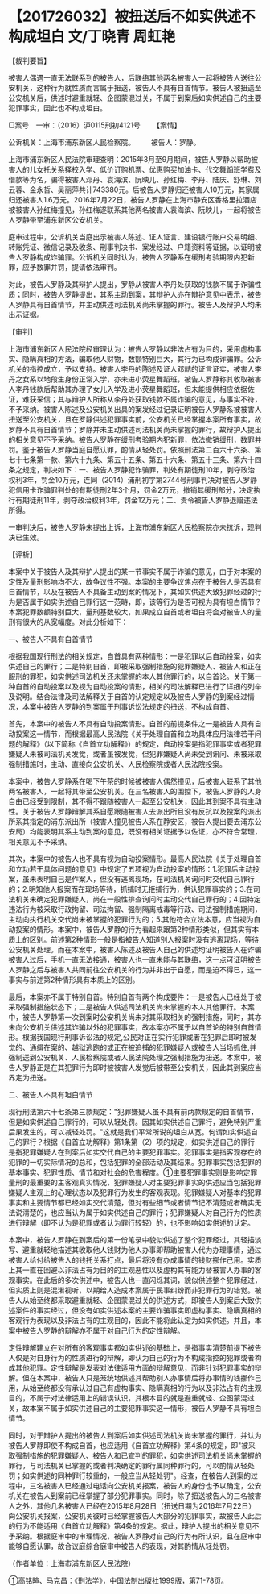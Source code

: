 # 【201726032】被扭送后不如实供述不构成坦白 文/丁晓青 周虹艳

【裁判要旨】

被害人偶遇一直无法联系到的被告人，后联络其他两名被害人一起将被告人送往公安机关，这种行为就性质而言属于扭送，被告人不具有自首情节。被告人被扭送至公安机关后，供述时避重就轻、企图蒙混过关，不属于到案后如实供述自己的主要犯罪事实，因此也不构成坦白。

□案号　一审：（2016）沪0115刑初4121号 　　【案情】

公诉机关：上海市浦东新区人民检察院。 　　被告人：罗静。

上海市浦东新区人民法院审理查明：2015年3月至9月期间，被告人罗静以帮助被害人的儿女托关系择校入学、低价订购机票、优惠购买加油卡、代交舞蹈班学费及借款等为名，骗得被害人邓丹、袁海滨、阮映儿、孙红梅、李丹、陆庆、舒琳、刘云蓉、金永哲、吴丽萍共计743380元。后被告人罗静归还被害人10万元，其家属归还被害人1.6万元。2016年7月22日，被告人罗静在上海市静安区香格里拉酒店被被害人孙红梅撞见，孙红梅遂联系其他两名被害人袁海滨、阮映儿，一起将被告人罗静带至浦东新区公安机关。

庭审过程中，公诉机关当庭出示被害人陈述、证人证言、建设银行账户交易明细、转账凭证、微信记录及收条、刑事判决书、案发经过、户籍资料等证据，以证明被告人罗静构成诈骗罪。公诉机关同时认为，被告人罗静系在缓刑考验期限内犯新罪，应予数罪并罚，提请依法审判。

对此，被告人罗静及其辩护人提出，罗静从被害人李丹处获取的钱款不属于诈骗性质；同时，被告人罗静提出，其系主动到案，其辩护人亦在辩护意见中表示，被告人罗静具有自首情节，并主动供述司法机关尚未掌握的罪行。被告人及辩护人均未出示证据。

【审判】

上海市浦东新区人民法院经审理认为：被告人罗静以非法占有为目的，采用虚构事实、隐瞒真相的方法，骗取他人财物，数额特别巨大，其行为已构成诈骗罪。公诉机关的指控成立，予以支持。被害人李丹的陈述及证人邓喆的证言证实，被害人李丹之女系以地段生身份正常入学，亦未进小荧星舞蹈班，被告人罗静称其收取被害人李丹钱款后帮助其办理了女儿入学及进小荧星舞蹈班，但未能提供相应依据佐证，难获采信；其与辩护人所称从李丹处获取钱款不属诈骗的意见，与事实不符，不予采纳。被害人陈述及公安机关出具的案发经过记录证明被告人罗静系被被害人扭送至公安机关，且在罗静供述犯罪事实前，公安机关已经掌握本案所有事实，故罗静不具有自首情节；罗静并未主动供述司法机关尚未掌握的罪行，故辩护人提出的相关意见不予采纳。被告人罗静在缓刑考验期内犯新罪，依法撤销缓刑，数罪并罚。鉴于被告人罗静当庭自愿认罪，酌情从轻处罚。依照刑法第二百六十六条、第七十七条第一款、第六十九条、第五十五条、第五十六条、第五十三条、第六十四条之规定，判决如下：一、被告人罗静犯诈骗罪，判处有期徒刑10年，剥夺政治权利3年，罚金10万元，连同（2014）浦刑初字第2744号刑事判决对被告人罗静犯信用卡诈骗罪判处的有期徒刑2年3个月，罚金2万元，撤销其缓刑部分，决定执行有期徒刑11年，剥夺政治权利3年，罚金12万元；二、责令被告人罗静退赔违法所得。

一审判决后，被告人罗静未提出上诉，上海市浦东新区人民检察院亦未抗诉，现判决已生效。

【评析】

本案中关于被告人及其辩护人提出的某一节事实不属于诈骗的意见，由于对本案的定性及量刑影响均不大，故争议性不强。本案的主要争议焦点在于被告人是否具有自首情节，以及在被告人不具备主动到案的情况下，其如实供述大致犯罪经过的行为是否属于如实供述自己罪行这一范畴，即，该等行为是否可视为具有坦白情节？本案犯罪数额特别巨大，量刑基数较大，如果成立自首或者坦白将会对被告人的量刑有很大的从宽幅度。对此分析如下：

一、被告人不具有自首情节

根据我国现行刑法的相关规定，自首具有两种情形：一是犯罪以后自动投案，如实供述自己的罪行；二是特别自首，即被采取强制措施的犯罪嫌疑人、被告人和正在服刑的罪犯，如实供述司法机关还未掌握的本人其他罪行的，以自首论。关于第一种自首的自动投案以及视为自动投案的情形，相关的司法解释已进行了详细的列举及说明。结合法律及司法解释关于自首的认定规定以及被告人罗静的到案经过情况，本案中被告人罗静的到案属于刑事诉讼法规定的扭送，不构成自首。

首先，本案中的被告人不具有自动投案情形。自首的前提条件之一是被告人具有自动投案这一情节，而根据最高人民法院《关于处理自首和立功具体应用法律若干问题的解释》（以下简称《自首立功解释》）的规定，自动投案是指犯罪事实或者犯罪嫌疑人未被司法机关发觉，或者虽被发觉，但犯罪嫌疑人尚未受到讯问、未被采取强制措施时，主动、直接向公安机关、人民检察院或者人民法院投案。

本案中，被告人罗静系在喝下午茶的时候被被害人偶然撞见，后被害人联系了其他两名被害人，一起将其带至公安机关。在三名被害人的围控下，被告人罗静的人身自由已经受到限制，其不得不跟随被害人一起至公安机关，因此其到案不具有主动性。关于被告人罗静辩解其系自愿跟随被害人去派出所且没有反抗以及投案的派出所系其指定的浦东派出所（被害人撞见被告人系在静安区，被告人提出要去浦东公安局）均能表明其系主动到案的意见，既没有相关证据予以佐证，亦不符合常理，相关意见不予采纳。

其次，本案中的被告人也不具有视为自动投案情形。最高人民法院《关于处理自首和立功若干具体问题的意见》中规定了五项视为自动投案的情形：1.犯罪后主动投案，虽未表明自己是作案人，但没有逃离现场，在司法机关询问时交代自己罪行的；2.明知他人报案而在现场等待，抓捕时无拒捕行为，供认犯罪事实的；3.在司法机关未确定犯罪嫌疑人，尚在一般性排查询问时主动交代自己罪行的；4.因特定违法行为被采取行政拘留、司法拘留、强制隔离戒毒等行政、司法强制措施期间，主动向执行机关交代尚未被掌握的犯罪行为的；5.其他符合立法本意，应当视为自动投案的情形。本案中，被告人罗静的行为看起来跟第2种情形类似，但其实有本质上的区别。前述第2种情形一般是指被告人知道别人报案时没有逃离现场，等待公安机关处理。而在本案中，被害人陈述及被告人自己的供述均证明被告人在诈骗被害人过后，手机一直无法接通，被害人也一直未能与其联络，这一点可证明被告人罗静之后与被害人共同前往公安机关的行为并非出于自愿，而是迫不得已，这一事实与前述第2种情形具有本质上的区别。

最后，本案亦不属于特别自首。特别自首有两个构成要件：一是被告人已经处于被采取强制措施状态下；二是被告人供述司法机关尚未掌握的本人其他罪行。本案中，被告人罗静第一次到案时公安机关尚未对其采取相关的强制措施，同时，其亦未向公安机关供述其诈骗以外的犯罪事实，故本案亦不属于以自首论的特别自首情形。根据我国现行刑事诉讼法的规定,公民对正在实行犯罪或者在犯罪后即时被发觉的、通缉在案的、越狱逃跑的或正在被追捕的犯罪嫌疑人或被告人当场抓住,并强制送到公安机关、人民检察院或者人民法院处理之强制措施为扭送。本案中，被告人罗静正是在其犯罪行为即时被被害人发觉后被带至公安机关，因此其到案应当界定为扭送。

二、被告人不具有坦白情节

现行刑法第六十七条第三款规定："犯罪嫌疑人虽不具有前两款规定的自首情节，但是如实供述自己罪行的，可以从轻处罚。因其如实供述自己罪行，避免特别严重后果发生的，可以减轻处罚。"这就是我们平常所说的坦白从宽。何谓如实供述自己的罪行？根据《自首立功解释》第1条第（2）项的规定，如实供述自己的罪行是指犯罪嫌疑人在到案后如实交代自己的主要犯罪事实。犯罪事实是指客观存在的犯罪的一切实际情况的总和，包括犯罪的全部活动及其结果。犯罪事实包括犯罪的基本事实、犯罪性质、情节和对社会的危害程度。①主要犯罪事实则是影响定罪量刑的最重要的主客观真实情况，犯罪嫌疑人对主要犯罪事实的供述应当包括犯罪嫌疑人主观上的心理状态以及犯罪行为发生的客观表现。犯罪嫌疑人对基本的犯罪事实和主要情节都已经如实交代清楚，但对有些细节或者情节记不清楚或者确实无法说清楚的，也应当认为属于如实供述自己的罪行；犯罪嫌疑人对自己行为的性质进行辩解（即不认为是犯罪或者认为罪行较轻）的，也不影响如实供述的认定。

本案中，被告人罗静在到案后的第一份笔录中貌似供述了整个犯罪经过，其轻描淡写、避重就轻地描述其收取他人钱财为他人办事即帮助被害人代为办理事情，通过被害人给付给被告人的钱托关系打点，最后将没有办成事情的钱财挪作己用。实质上其一直在回避以非法占有为目的的主观恶性以及虚构其有能力替被害人办事的客观事实。在此后的多次供述中，被告人也一直闪烁其词，貌似供述整个犯罪经过，但实质上则是混淆视听，以期给人造成本案属于民事纠纷而非犯罪行为的错觉。被告人从始至终都采取避重就轻、企图蒙混过关的供述方式，即被告人到案后大致供述案件的事实经过，但没有如实供述本案的主要诈骗事实即虚构事实、隐瞒真相的客观行为表现以及非法占有的主观目的，因此不能将此认定为如实供述。并且，本案中被告人罗静的辩解亦不属于对自己行为的定性辩解。

定性辩解建立在对所有的客观事实都如实供述的基础上，是指事实清楚前提下被告人仅是对自身行为的性质进行的辩解，即认为自己的行为不构成指控的犯罪或者构成其他犯罪。定性辩解是发表对法律适用方面的辩解意见，而非针对犯罪事实的辩解。但在本案中，被告人只是笼统地供述其帮助别人办事情后将办事情的钱挪作己用，从始至终都没有承认过自己有虚构事实、隐瞒真相的行为以及非法占有的主观目的，不属于对法律适用上的错误认识，其根本目的就是避重就轻、企图蒙混过关，故本案不属于如实供述自己的主要犯罪事实这一情形，被告人罗静不具有坦白情节。

同时，对于辩护人提出的被告人到案后如实供述司法机关尚未掌握的罪行，并认为被告人罗静即使不构成自首，也应适用《自首立功解释》第4条的规定，即"被采取强制措施的犯罪嫌疑人、被告人和已宣判的罪犯，如实供述司法机关尚未掌握的罪行，与司法机关已掌握的或者判决确定的罪行属同种罪行的，可以酌情从轻处罚；如实供述的同种罪行较重的，一般应当从轻处罚"。经查，在被告人到案的过程中，三名被害人已经通过电话向公安机关报案，被告人的身份也予以确定，公安机关在被告人到案前已经掌握了部分犯罪事实。同时，除了扭送被告人的三名被害人之外，其他几名被害人已经在2015年8月28日（扭送日期为2016年7月22日）向公安机关报案，公安机关彼时已经掌握被告人大部分的犯罪事实，故被告人此后的行为不能适用《自首立功解释》第4条的规定。据此，辩护人提出的相关意见不予采纳。根据庭审中的审理情况，被告人罗静对自己的行为有所认识，且在庭审中能够自愿认罪，故合议庭综合庭审中被告人的表现，对其酌情从轻处罚。

（作者单位：上海市浦东新区人民法院）

①高铭暄、马克昌：《刑法学》，中国法制出版社1999版，第71-78页。